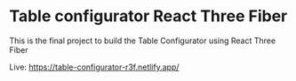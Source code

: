 # Table configurator React Three Fiber

This is the final project to build the Table Configurator using React Three Fiber


Live: https://table-configurator-r3f.netlify.app/
